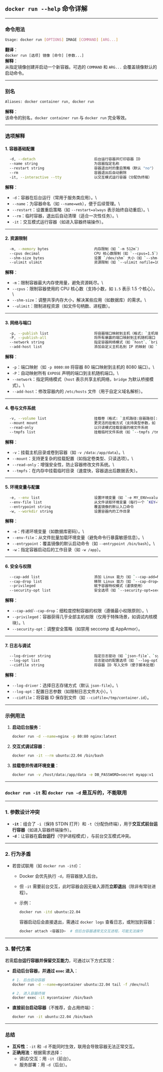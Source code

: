 ## `docker run --help` 命令详解

------------------------------------------------------------------------

### 命令用法

``` bash
Usage: docker run [OPTIONS] IMAGE [COMMAND] [ARG...]
```

**翻译**：\
`docker run [选项] 镜像 [命令] [参数...]`\
**解释**：\
从指定镜像创建并启动一个新容器。可选的 `COMMAND` 和 `ARG...` 会覆盖镜像默认的启动命令。

------------------------------------------------------------------------

### 别名

``` bash
Aliases: docker container run, docker run
```

**解释**：\
该命令的别名，`docker container run` 与 `docker run` 完全等效。

------------------------------------------------------------------------

### 选项解释

#### 1. 容器基础配置

``` bash
  -d, --detach                           后台运行容器并打印容器 ID
  --name string                          为容器指定名称
  --restart string                       容器退出时的重启策略（默认 "no"）
  --rm                                   容器退出后自动删除
  -it, --interactive --tty               以交互模式运行容器（分配伪终端）
```

**解释**：

-   `-d`：容器在后台运行（常用于服务类应用）。\
-   `--name`：为容器命名（如 `--name=web`），便于后续管理。\
-   `--restart`：设置重启策略（如 `--restart=always` 表示始终自动重启）。\
-   `--rm`：临时容器，退出后自动清理（适合一次性任务）。\
-   `-it`：交互模式运行容器（如进入容器终端操作）。

------------------------------------------------------------------------

#### 2. 资源限制

``` bash
  -m, --memory bytes                     内存限制（如 `-m 512m`）
  --cpus decimal                         CPU 核心数限制（如 `--cpus=1.5`）
  --shm-size bytes                       设置 `/dev/shm` 大小（如 `--shm-size=1g`）
  --ulimit ulimit                        资源限制（如 `--ulimit nofile=1024:1024`）
```

**解释**：

-   `-m`：限制容器最大内存使用量，避免资源耗尽。\
-   `--cpus`：限制容器使用的 CPU 核心数（支持小数，如 `1.5` 表示 1.5 个核心）。\
-   `--shm-size`：调整共享内存大小，解决某些应用（如数据库）的需求。\
-   `--ulimit`：限制进程资源（如文件句柄数、进程数）。

------------------------------------------------------------------------

#### 3. 网络与端口

``` bash
  -p, --publish list                     将容器端口映射到主机（格式: `主机端口:容器端口`）
  -P, --publish-all                      将所有暴露的端口映射到主机随机端口
  --network string                       指定容器网络模式（如 `host`、`bridge`）
  --add-host list                        添加自定义主机名到 IP 的映射（如 `--add-host=myhost:192.168.1.1`）
```

**解释**：

-   `-p`：端口映射（如 `-p 8080:80` 将容器 80 端口映射到主机的 8080 端口）。\
-   `-P`：自动映射所有 `EXPOSE` 声明的端口到主机随机端口。\
-   `--network`：指定网络模式（`host` 表示共享主机网络，`bridge` 为默认桥接模式）。\
-   `--add-host`：修改容器内的 `/etc/hosts` 文件（用于自定义域名解析）。

------------------------------------------------------------------------

#### 4. 卷与文件系统

``` bash
  -v, --volume list                      挂载卷（格式: `主机路径:容器路径[:选项]`）
  --mount mount                          更灵活的挂载方式（支持类型参数，如 `type=bind`）
  --read-only                            以只读模式挂载容器的根文件系统
  --tmpfs list                           挂载临时文件系统（如 `--tmpfs /tmp:size=100m`）
```

**解释**：

-   `-v`：挂载主机目录或卷到容器（如 `-v /data:/app/data`）。\
-   `--mount`：支持更复杂的挂载配置（如指定卷类型、只读选项）。\
-   `--read-only`：增强安全性，防止容器修改文件系统。\
-   `--tmpfs`：在内存中挂载临时目录（速度快，容器退出后数据丢失）。

------------------------------------------------------------------------

#### 5. 环境变量与配置

``` bash
  -e, --env list                         设置环境变量（如 `-e MY_ENV=value`）
  --env-file list                        从文件读取环境变量（每行一个 `KEY=VALUE`）
  --entrypoint string                    覆盖镜像的默认入口命令
  -w, --workdir string                   设置容器内的工作目录
```

**解释**：

-   `-e`：传递环境变量（如数据库密码）。\
-   `--env-file`：从文件批量加载环境变量（避免命令行暴露敏感信息）。\
-   `--entrypoint`：覆盖镜像的默认启动命令（如 `--entrypoint /bin/bash`）。\
-   `-w`：指定容器启动后的工作目录（如 `-w /app`）。

------------------------------------------------------------------------

#### 6. 安全与权限

``` bash
  --cap-add list                         添加 Linux 能力（如 `--cap-add=NET_ADMIN`）
  --cap-drop list                        移除 Linux 能力（如 `--cap-drop=CHOWN`）
  --privileged                           赋予容器特权模式（谨慎使用）
  --security-opt list                    安全选项（如 `--security-opt=seccomp=unconfined`）
```

**解释**：

-   `--cap-add`/`--cap-drop`：细粒度控制容器的权限（遵循最小权限原则）。\
-   `--privileged`：容器获得几乎全部主机权限（仅用于特殊场景，如调试内核模块）。\
-   `--security-opt`：调整安全策略（如禁用 seccomp 或 AppArmor）。

------------------------------------------------------------------------

#### 7. 日志与调试

``` bash
  --log-driver string                    指定日志驱动（如 `json-file`、`syslog`）
  --log-opt list                         日志驱动的配置选项（如 `--log-opt max-size=10m`）
  --cidfile string                       将容器 ID 写入文件（便于脚本处理）
```

**解释**：

-   `--log-driver`：选择日志存储方式（默认 `json-file`）。\
-   `--log-opt`：配置日志参数（如限制日志文件大小）。\
-   `--cidfile`：将容器 ID 保存到文件（如 `--cidfile=/tmp/container.id`）。

------------------------------------------------------------------------

### 示例用法

1.  **启动后台服务**：

    ``` bash
    docker run -d --name=nginx -p 80:80 nginx:latest
    ```

2.  **交互式调试容器**：

    ``` bash
    docker run -it --rm ubuntu:22.04 /bin/bash
    ```

3.  **挂载卷并传递环境变量**：

    ``` bash
    docker run -v /host/data:/app/data -e DB_PASSWORD=secret myapp:v1
    ```

------------------------------------------------------------------------

### **`docker run -it` 和 `docker run -d` 是互斥的，不能联用**

------------------------------------------------------------------------

### 1. **参数设计冲突**

-   **`-it`**：组合了 `-i`（保持 STDIN 打开）和 `-t`（分配伪终端），用于**交互式前台运行容器**（如进入容器终端操作）。
-   **`-d`**：让容器在**后台运行**（守护进程模式），与前台交互模式冲突。

------------------------------------------------------------------------

### 2. **行为矛盾**

-   若尝试联用（如 `docker run -itd`）：
    -   Docker 会优先执行 `-d`，将容器放入后台。

    -   但 `-it` 需要前台交互，此时容器会因无输入源而**立即退出**（除非有常驻进程）。

    -   示例：

        ``` bash
        docker run -itd ubuntu:22.04
        ```

        容器启动后会直接退出，需通过 `docker logs` 查看日志，或附加到容器：

        ``` bash
        docker attach <容器ID>  # 但后台容器通常无交互进程，可能无法操作
        ```

------------------------------------------------------------------------

### 3. **替代方案**

若需**后台运行容器并保留交互能力**，可通过以下方式实现：

-   **启动后台容器，并通过 `exec` 进入**：

    ``` bash
    # 1. 后台启动容器
    docker run -d --name=mycontainer ubuntu:22.04 tail -f /dev/null

    # 2. 进入容器终端
    docker exec -it mycontainer /bin/bash
    ```

-   **直接前台启动容器**（不推荐，会占用终端）：

    ``` bash
    docker run -it ubuntu:22.04 /bin/bash
    ```

------------------------------------------------------------------------

### 总结

-   **互斥性**：`-it` 和 `-d` 不能同时生效，联用会导致容器无法正常交互。
-   **正确用法**：根据需求选择：
    -   调试/交互：用 `-it`（前台）。
    -   服务部署：用 `-d`（后台）。
